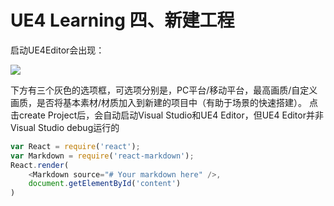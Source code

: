 
# UE4 Learning  四、新建工程

启动UE4Editor会出现：

![](http://7xqhly.com1.z0.glb.clouddn.com/1263.PNG)

下方有三个灰色的选项框，可选项分别是，PC平台/移动平台，最高画质/自定义画质，是否将基本素材/材质加入到新建的项目中（有助于场景的快速搭建）。
点击create Project后，会自动启动Visual Studio和UE4 Editor，但UE4 Editor并非Visual Studio debug运行的

```js
var React = require('react');
var Markdown = require('react-markdown');
React.render(
    <Markdown source="# Your markdown here" />, 
    document.getElementById('content')
)
```